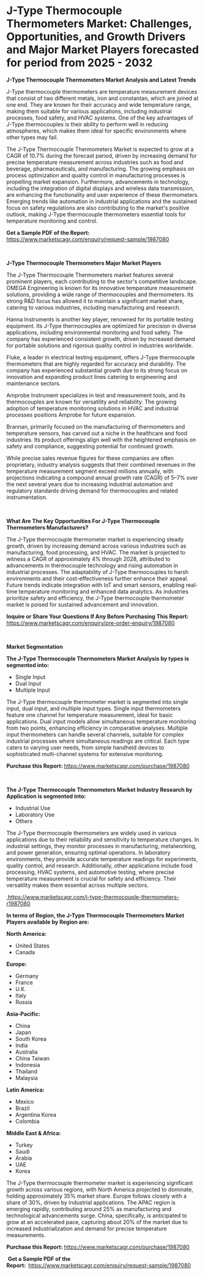 <p><h1>J-Type Thermocouple Thermometers Market: Challenges, Opportunities, and Growth Drivers and Major Market Players forecasted for period from 2025 - 2032</h1></p><p><strong>J-Type Thermocouple Thermometers Market Analysis and Latest Trends</strong></p>
<p><p>J-Type thermocouple thermometers are temperature measurement devices that consist of two different metals, iron and constantan, which are joined at one end. They are known for their accuracy and wide temperature range, making them suitable for various applications, including industrial processes, food safety, and HVAC systems. One of the key advantages of J-Type thermocouples is their ability to perform well in reducing atmospheres, which makes them ideal for specific environments where other types may fail.</p><p>The J-Type Thermocouple Thermometers Market is expected to grow at a CAGR of 10.7% during the forecast period, driven by increasing demand for precise temperature measurement across industries such as food and beverage, pharmaceuticals, and manufacturing. The growing emphasis on process optimization and quality control in manufacturing processes is propelling market expansion. Furthermore, advancements in technology, including the integration of digital displays and wireless data transmission, are enhancing the functionality and user experience of these thermometers. Emerging trends like automation in industrial applications and the sustained focus on safety regulations are also contributing to the market's positive outlook, making J-Type thermocouple thermometers essential tools for temperature monitoring and control.</p></p>
<p><strong>Get a Sample PDF of the Report:&nbsp;</strong> <a href="https://www.marketscagr.com/enquiry/request-sample/1987080?utm_campaign=3191&utm_medium=2&utm_source=Github&utm_content=ia&utm_term=12042025&utm_id=j-type-thermocouple-thermometers">https://www.marketscagr.com/enquiry/request-sample/1987080</a></p>
<p>&nbsp;</p>
<p><strong>J-Type Thermocouple Thermometers Major Market Players</strong></p>
<p><p>The J-Type Thermocouple Thermometers market features several prominent players, each contributing to the sector's competitive landscape. OMEGA Engineering is known for its innovative temperature measurement solutions, providing a wide range of thermocouples and thermometers. Its strong R&D focus has allowed it to maintain a significant market share, catering to various industries, including manufacturing and research.</p><p>Hanna Instruments is another key player, renowned for its portable testing equipment. Its J-Type thermocouples are optimized for precision in diverse applications, including environmental monitoring and food safety. The company has experienced consistent growth, driven by increased demand for portable solutions and rigorous quality control in industries worldwide.</p><p>Fluke, a leader in electrical testing equipment, offers J-Type thermocouple thermometers that are highly regarded for accuracy and durability. The company has experienced substantial growth due to its strong focus on innovation and expanding product lines catering to engineering and maintenance sectors.</p><p>Amprobe Instrument specializes in test and measurement tools, and its thermocouples are known for versatility and reliability. The growing adoption of temperature monitoring solutions in HVAC and industrial processes positions Amprobe for future expansion.</p><p>Brannan, primarily focused on the manufacturing of thermometers and temperature sensors, has carved out a niche in the healthcare and food industries. Its product offerings align well with the heightened emphasis on safety and compliance, suggesting potential for continued growth.</p><p>While precise sales revenue figures for these companies are often proprietary, industry analysis suggests that their combined revenues in the temperature measurement segment exceed millions annually, with projections indicating a compound annual growth rate (CAGR) of 5–7% over the next several years due to increasing industrial automation and regulatory standards driving demand for thermocouples and related instrumentation.</p></p>
<p>&nbsp;</p>
<p><strong>What Are The Key Opportunities For J-Type Thermocouple Thermometers Manufacturers?</strong></p>
<p><p>The J-Type thermocouple thermometer market is experiencing steady growth, driven by increasing demand across various industries such as manufacturing, food processing, and HVAC. The market is projected to witness a CAGR of approximately 4% through 2028, attributed to advancements in thermocouple technology and rising automation in industrial processes. The adaptability of J-Type thermocouples to harsh environments and their cost-effectiveness further enhance their appeal. Future trends indicate integration with IoT and smart sensors, enabling real-time temperature monitoring and enhanced data analytics. As industries prioritize safety and efficiency, the J-Type thermocouple thermometer market is poised for sustained advancement and innovation.</p></p>
<p><strong>Inquire or Share Your Questions If Any Before Purchasing This Report:</strong> <a href="https://www.marketscagr.com/enquiry/pre-order-enquiry/1987080?utm_campaign=3191&utm_medium=2&utm_source=Github&utm_content=ia&utm_term=12042025&utm_id=j-type-thermocouple-thermometers">https://www.marketscagr.com/enquiry/pre-order-enquiry/1987080</a></p>
<p>&nbsp;</p>
<p><strong>Market Segmentation</strong></p>
<p><strong>The J-Type Thermocouple Thermometers Market Analysis by types is segmented into:</strong></p>
<p><ul><li>Single Input</li><li>Dual Input</li><li>Multiple Input</li></ul></p>
<p><p>The J-Type thermocouple thermometer market is segmented into single input, dual input, and multiple input types. Single input thermometers feature one channel for temperature measurement, ideal for basic applications. Dual input models allow simultaneous temperature monitoring from two points, enhancing efficiency in comparative analyses. Multiple input thermometers can handle several channels, suitable for complex industrial processes where simultaneous readings are critical. Each type caters to varying user needs, from simple handheld devices to sophisticated multi-channel systems for extensive monitoring.</p></p>
<p><strong>Purchase this Report:&nbsp;</strong><a href="https://www.marketscagr.com/purchase/1987080?utm_campaign=3191&utm_medium=2&utm_source=Github&utm_content=ia&utm_term=12042025&utm_id=j-type-thermocouple-thermometers">https://www.marketscagr.com/purchase/1987080</a></p>
<p>&nbsp;</p>
<p><strong>The J-Type Thermocouple Thermometers Market Industry Research by Application is segmented into:</strong></p>
<p><ul><li>Industrial Use</li><li>Laboratory Use</li><li>Others</li></ul></p>
<p><p>The J-Type thermocouple thermometers are widely used in various applications due to their reliability and sensitivity to temperature changes. In industrial settings, they monitor processes in manufacturing, metalworking, and power generation, ensuring optimal operations. In laboratory environments, they provide accurate temperature readings for experiments, quality control, and research. Additionally, other applications include food processing, HVAC systems, and automotive testing, where precise temperature measurement is crucial for safety and efficiency. Their versatility makes them essential across multiple sectors.</p></p>
<p><a href="https://www.marketscagr.com/j-type-thermocouple-thermometers-r1987080?utm_campaign=3191&utm_medium=2&utm_source=Github&utm_content=ia&utm_term=12042025&utm_id=j-type-thermocouple-thermometers">&nbsp;https://www.marketscagr.com/j-type-thermocouple-thermometers-r1987080</a></p>
<p><strong>In terms of Region, the J-Type Thermocouple Thermometers Market Players available by Region are:</strong></p>
<p>
    <p> <strong> North America: </strong>
        <ul>
            <li>United States</li>
            <li>Canada</li>
        </ul>
        </p> 
    <p> <strong> Europe: </strong>
        <ul>
            <li>Germany</li>
            <li>France</li>
            <li>U.K.</li>
            <li>Italy</li>
            <li>Russia</li>
        </ul>
        </p> 
    <p> <strong> Asia-Pacific: </strong>
        <ul>
            <li>China</li>
            <li>Japan</li>
            <li>South Korea</li>
            <li>India</li>
            <li>Australia</li>
            <li>China Taiwan</li>
            <li>Indonesia</li>
            <li>Thailand</li>
            <li>Malaysia</li>
        </ul>
        </p> 
    <p> <strong> Latin America: </strong>
        <ul>
            <li>Mexico</li>
            <li>Brazil</li>
            <li>Argentina Korea</li>
            <li>Colombia</li>
        </ul>
        </p> 
    <p> <strong> Middle East & Africa: </strong>
        <ul>
            <li>Turkey</li>
            <li>Saudi</li>
            <li>Arabia</li>
            <li>UAE</li>
            <li>Korea</li>
        </ul>
    </p>
    </p>
<p><p>The J-Type thermocouple thermometer market is experiencing significant growth across various regions, with North America projected to dominate, holding approximately 35% market share. Europe follows closely with a share of 30%, driven by industrial applications. The APAC region is emerging rapidly, contributing around 25% as manufacturing and technological advancements surge. China, specifically, is anticipated to grow at an accelerated pace, capturing about 20% of the market due to increased industrialization and demand for precise temperature measurements.</p></p>
<p><strong>Purchase this Report: </strong><a href="https://www.marketscagr.com/purchase/1987080?utm_campaign=3191&utm_medium=2&utm_source=Github&utm_content=ia&utm_term=12042025&utm_id=j-type-thermocouple-thermometers">https://www.marketscagr.com/purchase/1987080</a></p>
<p>&nbsp;<strong>Get a Sample PDF of the Report:&nbsp;&nbsp;</strong><a href="https://www.marketscagr.com/enquiry/request-sample/1987080?utm_campaign=3191&utm_medium=2&utm_source=Github&utm_content=ia&utm_term=12042025&utm_id=j-type-thermocouple-thermometers">https://www.marketscagr.com/enquiry/request-sample/1987080</a></p>
<p><strong></strong></p>
<p><p></p><p></p><p></p></p>